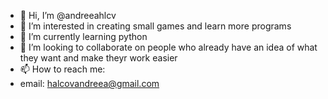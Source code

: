 - 👋 Hi, I’m @andreeahlcv
- 👀 I’m interested in creating small games and learn more programs
- 🌱 I’m currently learning python
- 💞️ I’m looking to collaborate on people who already have an idea of what they want and make theyr work easier
- 📫 How to reach me:
- email: halcovandreea@gmail.com
  
